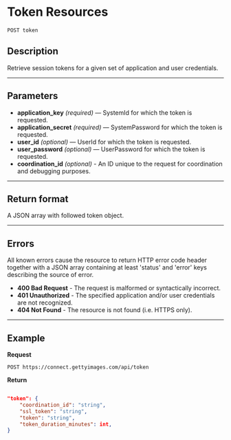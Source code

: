 # Token Resources

    POST token

## Description
Retrieve session tokens for a given set of application and user credentials.

***

## Parameters

- **application_key** _(required)_ — SystemId for which the token is requested.
- **application_secret** _(required)_ — SystemPassword for which the token is requested.
- **user_id** _(optional)_ — UserId for which the token is requested.
- **user_password** _(optional)_ — UserPassword for which the token is requested.
- **coordination_id** _(optional)_ - An ID unique to the request for coordination and debugging purposes.

***

## Return format
A JSON array with followed token object.

***

## Errors
All known errors cause the resource to return HTTP error code header together with a JSON array containing at least 'status' and 'error' keys describing the source of error.

- **400 Bad Request** - The request is malformed or syntactically incorrect.
- **401 Unauthorized** - The specified application and/or user credentials are not recognized.
- **404 Not Found** - The resource is not found (i.e. HTTPS only).

***

## Example
**Request**

    POST https://connect.gettyimages.com/api/token

**Return**
``` json

"token": {
    "coordination_id": "string",
    "ssl_token": "string",
    "token": "string",
    "token_duration_minutes": int,
}

```
